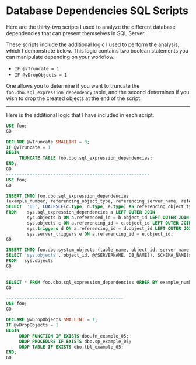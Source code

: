 # Database Dependencies SQL Scripts

Here are the thirty-two scripts I used to analyze the different database dependencies that can present themselves in SQL Server.

These scripts include the additional logic I used to perform the analysis, which I demonstrate below. This logic contains two boolean statements you can manipulate depending on your workflow.  

*  `IF @vTruncate = 1`
*  `IF @vDropObjects = 1`

One allows you to determine if you want to truncate the `foo.dbo.sql_expression_dependency` table, and the second determines if you wish to drop the created objects at the end of the script.

------

Here is the additional logic that I have included in each script.  

```sql
USE foo;
GO

DECLARE @vTruncate SMALLINT = 0;
IF @vTruncate = 1
BEGIN
     TRUNCATE TABLE foo.dbo.sql_expression_dependencies;
END;
GO
-------------------------------------------------------
USE foo;
GO

INSERT INTO foo.dbo.sql_expression_dependencies
(example_number, referencing_object_type, referencing_server_name, referencing_database_name, referencing_schema_name, referencing_entity_name, referencing_id, referencing_minor_id, referencing_class, referencing_class_desc, is_schema_bound_reference, referenced_class, referenced_class_desc, referenced_server_name, referenced_database_name, referenced_schema_name, referenced_entity_name, referenced_object_type, referenced_id, referenced_minor_id, is_caller_dependent, is_ambiguous)
SELECT  '05', COALESCE(c.type, d.type, e.type) AS referencing_object_type, @@SERVERNAME, DB_NAME(), SCHEMA_NAME(c.schema_id), COALESCE(c.name, d.name, e.name) AS referencing_entity_name, referencing_id, referencing_minor_id, referencing_class, referencing_class_desc, is_schema_bound_reference, referenced_class, referenced_class_desc, referenced_server_name, referenced_database_name, referenced_schema_name, referenced_entity_name, b.type AS referenced_object_type, referenced_id, referenced_minor_id, is_caller_dependent, is_ambiguous
FROM    sys.sql_expression_dependencies a LEFT OUTER JOIN
        sys.objects b ON a.referenced_id = b.object_id LEFT OUTER JOIN
        sys.objects c ON a.referencing_id = c.object_id LEFT OUTER JOIN
        sys.triggers d ON a.referencing_id = d.object_id LEFT OUTER JOIN
        sys.server_triggers e ON a.referencing_id = e.object_id;
GO

INSERT INTO foo.dbo.system_objects (table_name, object_id, server_name, database_name, schema_name, name, principal_id, schema_id, parent_object_id, type, type_desc, create_date, modify_date, is_ms_shipped, is_published, is_schema_published) 
SELECT 'sys.objects', object_id, @@SERVERNAME, DB_NAME(), SCHEMA_NAME(schema_id), name, principal_id, schema_id, parent_object_id, type, type_desc, create_date, modify_date, is_ms_shipped, is_published, is_schema_published 
FROM   sys.objects
GO

-------------------------------------------------------
SELECT * FROM foo.dbo.sql_expression_dependencies ORDER BY example_number;
GO

---------------------------------------------
USE foo;
GO

DECLARE @vDropObjects SMALLINT = 1;
IF @vDropObjects = 1
BEGIN
     DROP FUNCTION IF EXISTS dbo.fn_example_05;
     DROP PROCEDURE IF EXISTS dbo.sp_example_05;
     DROP TABLE IF EXISTS dbo.tbl_example_05;
END;
GO
```








